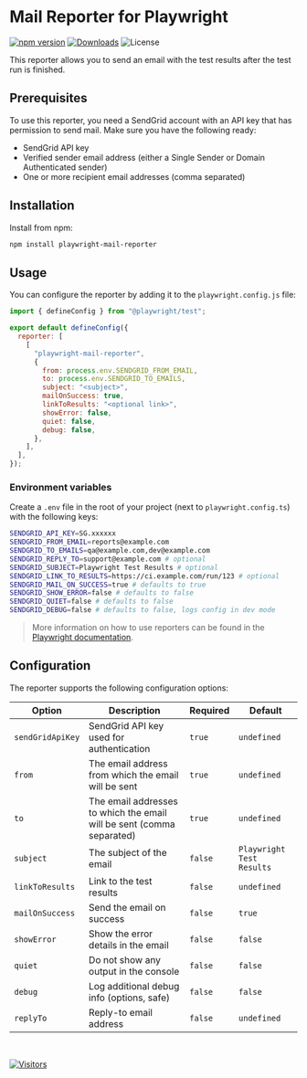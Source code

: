 # Mail Reporter for Playwright

[![npm version](https://badge.fury.io/js/playwright-mail-reporter.svg)](https://badge.fury.io/js/playwright-mail-reporter)
[![Downloads](https://img.shields.io/npm/dt/playwright-mail-reporter)](https://www.npmjs.com/package/playwright-mail-reporter)
![License](https://img.shields.io/github/license/estruyf/playwright-mail-reporter)

This reporter allows you to send an email with the test results after the test run is finished.

## Prerequisites

To use this reporter, you need a SendGrid account with an API key that has permission to send mail. Make sure you have the following ready:

- SendGrid API key
- Verified sender email address (either a Single Sender or Domain Authenticated sender)
- One or more recipient email addresses (comma separated)

## Installation

Install from npm:

```bash
npm install playwright-mail-reporter
```

## Usage

You can configure the reporter by adding it to the `playwright.config.js` file:

```javascript
import { defineConfig } from "@playwright/test";

export default defineConfig({
  reporter: [
    [
      "playwright-mail-reporter",
      {
        from: process.env.SENDGRID_FROM_EMAIL,
        to: process.env.SENDGRID_TO_EMAILS,
        subject: "<subject>",
        mailOnSuccess: true,
        linkToResults: "<optional link>",
        showError: false,
        quiet: false,
        debug: false,
      },
    ],
  ],
});
```

### Environment variables

Create a `.env` file in the root of your project (next to `playwright.config.ts`) with the following keys:

```bash
SENDGRID_API_KEY=SG.xxxxxx
SENDGRID_FROM_EMAIL=reports@example.com
SENDGRID_TO_EMAILS=qa@example.com,dev@example.com
SENDGRID_REPLY_TO=support@example.com # optional
SENDGRID_SUBJECT=Playwright Test Results # optional
SENDGRID_LINK_TO_RESULTS=https://ci.example.com/run/123 # optional
SENDGRID_MAIL_ON_SUCCESS=true # defaults to true
SENDGRID_SHOW_ERROR=false # defaults to false
SENDGRID_QUIET=false # defaults to false
SENDGRID_DEBUG=false # defaults to false, logs config in dev mode
```

> More information on how to use reporters can be found in the [Playwright documentation](https://playwright.dev/docs/test-reporters).

## Configuration

The reporter supports the following configuration options:

| Option          | Description                                                           | Required | Default                   |
| --------------- | --------------------------------------------------------------------- | -------- | ------------------------- |
| `sendGridApiKey`| SendGrid API key used for authentication                              | `true`   | `undefined`               |
| `from`          | The email address from which the email will be sent                   | `true`   | `undefined`               |
| `to`            | The email addresses to which the email will be sent (comma separated) | `true`   | `undefined`               |
| `subject`       | The subject of the email                                              | `false`  | `Playwright Test Results` |
| `linkToResults` | Link to the test results                                              | `false`  | `undefined`               |
| `mailOnSuccess` | Send the email on success                                             | `false`  | `true`                    |
| `showError`     | Show the error details in the email                                   | `false`  | `false`                   |
| `quiet`         | Do not show any output in the console                                 | `false`  | `false`                   |
| `debug`         | Log additional debug info (options, safe)                             | `false`  | `false`                   |
| `replyTo`       | Reply-to email address                                                | `false`  | `undefined`               |

<br />

[![Visitors](https://api.visitorbadge.io/api/visitors?path=https%3A%2F%2Fgithub.com%2Festruyf%2Fplaywright-mail-reporter&countColor=%23263759)](https://visitorbadge.io/status?path=https%3A%2F%2Fgithub.com%2Festruyf%2Fplaywright-mail-reporter)
